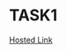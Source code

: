 # TASK1

<!DOCTYPE html>
<html lang="en">
<head>
    <meta charset="UTF-8">
    <meta name="viewport" content="width=device-width, initial-scale=1.0">
    
</head>
<body>
    <main>
        <a href="https://devaksai.github.io/ethnus-mern/">Hosted Link</a>
    </main>
</body>
</html>
